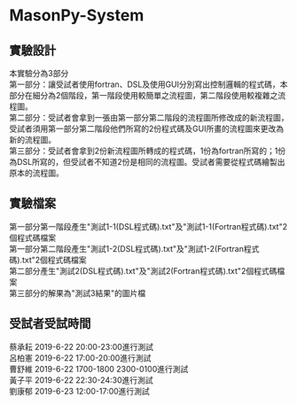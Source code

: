 # MasonPy-System
## 實驗設計
本實驗分為3部分  
第一部分：讓受試者使用fortran、DSL及使用GUI分別寫出控制邏輯的程式碼，本部分在細分為2個階段，第一階段使用較簡單之流程圖，第二階段使用較複雜之流程圖。  
第二部分：受試者會拿到一張由第一部分第二階段的流程圖所修改成的新流程圖，受試者須用第一部分第二階段他們所寫的2份程式碼及GUI所畫的流程圖來更改為新的流程圖。  
第三部分：受試者會拿到2份新流程圖所轉成的程式碼，1份為fortran所寫的；1份為DSL所寫的，但受試者不知道2份是相同的流程圖。受試者需要從程式碼繪製出原本的流程圖。  
## 實驗檔案
第一部分第一階段產生"測試1-1(DSL程式碼).txt"及"測試1-1(Fortran程式碼).txt"2個程式碼檔案  
第一部分第二階段產生"測試1-2(DSL程式碼).txt"及"測試1-2(Fortran程式碼).txt"2個程式碼檔案  
第二部分產生"測試2(DSL程式碼).txt"及"測試2(Fortran程式碼).txt"2個程式碼檔案  
第三部分的解果為"測試3結果"的圖片檔
## 受試者受試時間
蔡承耘 2019-6-22 20:00-23:00進行測試  
呂柏憲 2019-6-22 17:00-20:00進行測試  
曹舒維 2019-6-22 1700-1800 2300-0100進行測試  
黃子平 2019-6-22 22:30-24:30進行測試  
劉康郁 2019-6-23 12:00-17:00進行測試  
